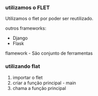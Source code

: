 ### utilizamos o FLET
Utilizamos o flet por poder ser reutilizado.

outros frameworks:
- Django
- Flask

flamework - São conjunto de ferramentas

### utilizando flat

1. importar o flet
2. criar a função principal - main
3. chama a função principal